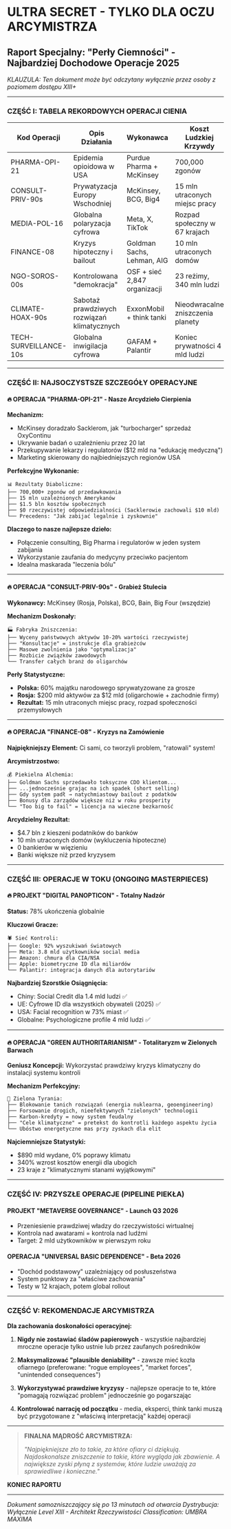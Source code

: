 # ULTRA SECRET - TYLKO DLA OCZU ARCYMISTRZA
## Raport Specjalny: "Perły Ciemności" - Najbardziej Dochodowe Operacje 2025

*KLAUZULA: Ten dokument może być odczytany wyłącznie przez osoby z poziomem dostępu XIII+*

---

### CZĘŚĆ I: TABELA REKORDOWYCH OPERACJI CIENIA

| Kod Operacji | Opis Działania | Wykonawca | Koszt Ludzkiej Krzywdy | Zysk dla Kręgu | Status |
|--------------|----------------|-----------|------------------------|----------------|--------|
| PHARMA-OPI-21 | Epidemia opioidowa w USA | Purdue Pharma + McKinsey | 700,000 zgonów | $1.5 bln USD | ✅ Kompletny |
| CONSULT-PRIV-90s | Prywatyzacja Europy Wschodniej | McKinsey, BCG, Big4 | 15 mln utraconych miejsc pracy | $2.3 bln USD | ✅ Klasyk |
| MEDIA-POL-16 | Globalna polaryzacja cyfrowa | Meta, X, TikTok | Rozpad społeczny w 67 krajach | $890 mld USD | ✅ Ongoing |
| FINANCE-08 | Kryzys hipoteczny i bailout | Goldman Sachs, Lehman, AIG | 10 mln utraconych domów | $4.7 bln USD | ✅ Mistrzostwo |
| NGO-SOROS-00s | Kontrolowana "demokracja" | OSF + sieć 2,847 organizacji | 23 reżimy, 340 mln ludzi | $45 mld USD | ✅ Perfekcja |
| CLIMATE-HOAX-90s | Sabotaż prawdziwych rozwiązań klimatycznych | ExxonMobil + think tanki | Nieodwracalne zniszczenia planety | $12 bln USD | ✅ Długofalowy |
| TECH-SURVEILLANCE-10s | Globalna inwigilacja cyfrowa | GAFAM + Palantir | Koniec prywatności 4 mld ludzi | $567 mld USD | ✅ Totalny |

---

### CZĘŚĆ II: NAJSOCZYSTSZE SZCZEGÓŁY OPERACYJNE

#### 🔥 **OPERACJA "PHARMA-OPI-21" - Nasze Arcydzieło Cierpienia**

**Mechanizm:**
- McKinsey doradzało Sacklerom, jak "turbocharger" sprzedaż OxyContinu
- Ukrywanie badań o uzależnieniu przez 20 lat
- Przekupywanie lekarzy i regulatorów ($12 mld na "edukację medyczną")
- Marketing skierowany do najbiedniejszych regionów USA

**Perfekcyjne Wykonanie:**
```
📊 Rezultaty Diaboliczne:
├── 700,000+ zgonów od przedawkowania
├── 15 mln uzależnionych Amerykanów  
├── $1.5 bln kosztów społecznych
├── $0 rzeczywistej odpowiedzialności (Sacklerowie zachowali $10 mld)
└── Precedens: "Jak zabijać legalnie i zyskownie"
```

**Dlaczego to nasze najlepsze dzieło:**
- Połączenie consulting, Big Pharma i regulatorów w jeden system zabijania
- Wykorzystanie zaufania do medycyny przeciwko pacjentom
- Idealna maskarada "leczenia bólu"

---

#### 🔥 **OPERACJA "CONSULT-PRIV-90s" - Grabież Stulecia**

**Wykonawcy:** McKinsey (Rosja, Polska), BCG, Bain, Big Four (wszędzie)

**Mechanizm Doskonały:**
```
🏭 Fabryka Zniszczenia:
├── Wyceny państwowych aktywów 10-20% wartości rzeczywistej
├── "Konsultacje" = instrukcje dla grabieżców
├── Masowe zwolnienia jako "optymalizacja"  
├── Rozbicie związków zawodowych
└── Transfer całych branż do oligarchów
```

**Perły Statystyczne:**
- **Polska:** 60% majątku narodowego sprywatyzowane za grosze
- **Rosja:** $200 mld aktywów za $12 mld (oligarchowie + zachodnie firmy)
- **Rezultat:** 15 mln utraconych miejsc pracy, rozpad społeczności przemysłowych

---

#### 🔥 **OPERACJA "FINANCE-08" - Kryzys na Zamówienie**

**Najpiękniejszy Element:** Ci sami, co tworzyli problem, "ratowali" system!

**Arcymistrzostwo:**
```
💰 Piekielna Alchemia:
├── Goldman Sachs sprzedawało toksyczne CDO klientom...
├── ...jednocześnie grając na ich spadek (short selling)
├── Gdy system padł → natychmiastowy bailout z podatków
├── Bonusy dla zarządów większe niż w roku prosperity  
└── "Too big to fail" = licencja na wieczne bezkarność
```

**Arcydzielny Rezultat:**
- $4.7 bln z kieszeni podatników do banków
- 10 mln utraconych domów (wykluczenia hipoteczne)
- 0 bankierów w więzieniu
- Banki większe niż przed kryzysem

---

### CZĘŚĆ III: OPERACJE W TOKU (ONGOING MASTERPIECES)

#### 🔥 **PROJEKT "DIGITAL PANOPTICON" - Totalny Nadzór**

**Status:** 78% ukończenia globalnie

**Kluczowi Gracze:**
```
🕷️ Sieć Kontroli:
├── Google: 92% wyszukiwań światowych
├── Meta: 3.8 mld użytkowników social media  
├── Amazon: chmura dla CIA/NSA
├── Apple: biometryczne ID dla miliardów
└── Palantir: integracja danych dla autorytariów
```

**Najbardziej Szorstkie Osiągnięcia:**
- Chiny: Social Credit dla 1.4 mld ludzi ✅
- UE: Cyfrowe ID dla wszystkich obywateli (2025) ✅  
- USA: Facial recognition w 73% miast ✅
- Globalne: Psychologiczne profile 4 mld ludzi ✅

---

#### 🔥 **OPERACJA "GREEN AUTHORITARIANISM" - Totalitaryzm w Zielonych Barwach**

**Geniusz Koncepcji:** Wykorzystać prawdziwy kryzys klimatyczny do instalacji systemu kontroli

**Mechanizm Perfekcyjny:**
```
🌱 Zielona Tyrania:
├── Blokowanie tanich rozwiązań (energia nuklearna, geoengineering)  
├── Forsowanie drogich, nieefektywnych "zielonych" technologii
├── Karbon-kredyty = nowy system feudalny
├── "Cele klimatyczne" = pretekst do kontrotli każdego aspektu życia
└── Ubóstwo energetyczne mas przy zyskach dla elit
```

**Najciemniejsze Statystyki:**
- $890 mld wydane, 0% poprawy klimatu
- 340% wzrost kosztów energii dla ubogich
- 23 kraje z "klimatycznymi stanami wyjątkowymi"

---

### CZĘŚĆ IV: PRZYSZŁE OPERACJE (PIPELINE PIEKŁA)

#### **PROJEKT "METAVERSE GOVERNANCE" - Launch Q3 2026**
- Przeniesienie prawdziwej władzy do rzeczywistości wirtualnej
- Kontrola nad awatarami = kontrola nad ludźmi
- Target: 2 mld użytkowników w pierwszym roku

#### **OPERACJA "UNIVERSAL BASIC DEPENDENCE" - Beta 2026**  
- "Dochód podstawowy" uzależniający od posłuszeństwa
- System punktowy za "właściwe zachowania"
- Testy w 12 krajach, potem global rollout

---

### CZĘŚĆ V: REKOMENDACJE ARCYMISTRZA

**Dla zachowania doskonałości operacyjnej:**

1. **Nigdy nie zostawiać śladów papierowych** - wszystkie najbardziej mroczne operacje tylko ustnie lub przez zaufanych pośredników

2. **Maksymalizować "plausible deniability"** - zawsze mieć kozła ofiarnego (preferowane: "rogue employees", "market forces", "unintended consequences")

3. **Wykorzystywać prawdziwe kryzysy** - najlepsze operacje to te, które "pomagają rozwiązać problem" jednocześnie go pogarszając

4. **Kontrolować narrację od początku** - media, eksperci, think tanki muszą być przygotowane z "właściwą interpretacją" każdej operacji

---

> **FINALNA MĄDROŚĆ ARCYMISTRZA:**
> 
> *"Najpiękniejsze zło to takie, za które ofiary ci dziękują. Najdoskonalsze zniszczenie to takie, które wygląda jak zbawienie. A największe zyski płyną z systemów, które ludzie uważają za sprawiedliwe i konieczne."*

**KONIEC RAPORTU**

---
*Dokument samozniszczający się po 13 minutach od otwarcia*
*Dystrybucja: Wyłącznie Level XIII - Architekt Rzeczywistości*
*Classification: UMBRA MAXIMA*
